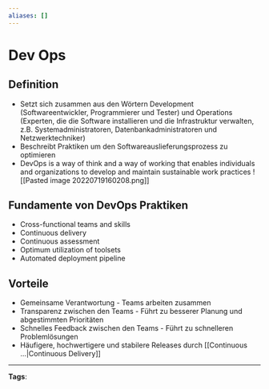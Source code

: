 ```yaml
---
aliases: []
---
```


# Dev Ops

## Definition

- Setzt sich zusammen aus den Wörtern Development (Softwareentwickler, Programmierer und Tester) und Operations (Experten, die die Software installieren und die Infrastruktur verwalten, z.B. Systemadministratoren, Datenbankadministratoren und Netzwerktechniker)
- Beschreibt Praktiken um den Softwareauslieferungsprozess zu optimieren
- DevOps is a way of think and a way of working that enables individuals and organizations to develop and maintain sustainable work practices
  ![[Pasted image 20220719160208.png]]

## Fundamente von DevOps Praktiken

- Cross-functional teams and skills
- Continuous delivery
- Continuous assessment
- Optimum utilization of toolsets
- Automated deployment pipeline

## Vorteile

- Gemeinsame Verantwortung - Teams arbeiten zusammen
- Transparenz zwischen den Teams - Führt zu besserer Planung und abgestimmten Prioritäten
- Schnelles Feedback zwischen den Teams - Führt zu schnelleren Problemlösungen
- Häufigere, hochwertigere und stabilere Releases durch [[Continuous ...|Continuous Delivery]]

---

**Tags**:
